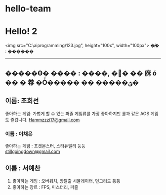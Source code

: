# hello-team

# Hello! 2

<img src="C:\aiprogramming\123.jpg", height="100x", width="100px">
�̸� : ������

---

## �����ϴ� ���� : ����, �׼� �� 庥 ó �� � 帣 �Ȱ����� �� �����ؿ�

## 이름: 조희선

좋아하는 게임: 가볍게 할 수 있는 퍼즐 게임류를 가장 좋아하지만 롤과 같은 AOS 게임도 즐깁니다.
<Hammzzzi17@gmail.com>

### 이름 : 이채은

좋아하는 게임 : 포켓몬스터, 스타듀밸리 등등  
<stillgoingdown@gmail.com>


## 이름 : 서예찬

1. 좋아하는 게임 : 오버워치, 방탈출 시뮬레이터, 던그리드 등등
2. 좋아하는 장르 : FPS, 미스터리, 퍼즐
